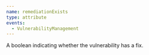 ```yaml
---
name: remediationExists
type: attribute
events:
  - VulnerabilityManagement
---
```


A boolean indicating whether the vulnerability has a fix.
